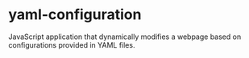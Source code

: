 # yaml-configuration
JavaScript application that dynamically modifies a webpage based on configurations provided in YAML files.
